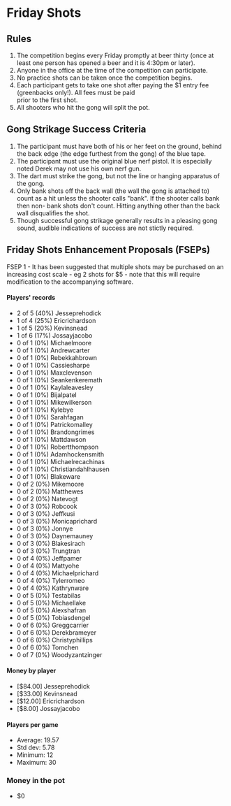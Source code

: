 Friday Shots
=============

Rules
-----
1. The competition begins every Friday promptly at beer thirty (once at least one person has opened a beer and it is 4:30pm or later).
2. Anyone in the office at the time of the competition can participate.
3. No practice shots can be taken once the competition begins.
4. Each participant gets to take one shot after paying the $1 entry fee (greenbacks only!). All fees must be paid  
   prior to the first shot.
5. All shooters who hit the gong will split the pot.


Gong Strikage Success Criteria
------------------------------
1. The participant must have both of his or her feet on the ground, behind the back edge (the edge furthest from the gong) of the blue tape.
2. The participant must use the original blue nerf pistol. It is especially noted
   Derek may not use his own nerf gun.
3. The dart must strike the gong, but not the line or hanging apparatus of the gong. 
4. Only bank shots off the back wall (the wall the gong is attached to) count as
   a hit unless the shooter calls "bank". If the shooter calls bank then non-
   bank shots don't count. Hitting anything other than the back wall disqualifies
   the shot.
5. Though successful gong strikage generally results in a pleasing gong sound, audible indications of success are not stictly required.


Friday Shots Enhancement Proposals (FSEPs)
------------------------------------------
FSEP 1 - It has been suggested that multiple shots may be purchased on an increasing
     cost scale - eg 2 shots for $5 - note that this will require modification to the
     accompanying software.

####  Players' records  ####
* 2 of 5 (40%) Jesseprehodick
* 1 of 4 (25%) Ericrichardson
* 1 of 5 (20%) Kevinsnead
* 1 of 6 (17%) Jossayjacobo
* 0 of 1 (0%) Michaelmoore
* 0 of 1 (0%) Andrewcarter
* 0 of 1 (0%) Rebekkahbrown
* 0 of 1 (0%) Cassiesharpe
* 0 of 1 (0%) Maxclevenson
* 0 of 1 (0%) Seankenkeremath
* 0 of 1 (0%) Kaylaleavesley
* 0 of 1 (0%) Bijalpatel
* 0 of 1 (0%) Mikewilkerson
* 0 of 1 (0%) Kylebye
* 0 of 1 (0%) Sarahfagan
* 0 of 1 (0%) Patrickomalley
* 0 of 1 (0%) Brandongrimes
* 0 of 1 (0%) Mattdawson
* 0 of 1 (0%) Robertthompson
* 0 of 1 (0%) Adamhockensmith
* 0 of 1 (0%) Michaelrecachinas
* 0 of 1 (0%) Christiandahlhausen
* 0 of 1 (0%) Blakeware
* 0 of 2 (0%) Mikemoore
* 0 of 2 (0%) Matthewes
* 0 of 2 (0%) Natevogt
* 0 of 3 (0%) Robcook
* 0 of 3 (0%) Jeffkusi
* 0 of 3 (0%) Monicaprichard
* 0 of 3 (0%) Jonnye
* 0 of 3 (0%) Daynemauney
* 0 of 3 (0%) Blakesirach
* 0 of 3 (0%) Trungtran
* 0 of 4 (0%) Jeffpamer
* 0 of 4 (0%) Mattyohe
* 0 of 4 (0%) Michaelprichard
* 0 of 4 (0%) Tylerromeo
* 0 of 4 (0%) Kathrynware
* 0 of 5 (0%) Testabilas
* 0 of 5 (0%) Michaellake
* 0 of 5 (0%) Alexshafran
* 0 of 5 (0%) Tobiasdengel
* 0 of 6 (0%) Greggcarrier
* 0 of 6 (0%) Derekbrameyer
* 0 of 6 (0%) Christyphillips
* 0 of 6 (0%) Tomchen
* 0 of 7 (0%) Woodyzantzinger

#### Money by player  ####
* [$84.00] Jesseprehodick
* [$33.00] Kevinsnead
* [$12.00] Ericrichardson
* [$8.00] Jossayjacobo

#### Players per game  ####
* Average: 19.57
* Std dev: 5.78
* Minimum: 12
* Maximum: 30

### Money in the pot ###
* $0
